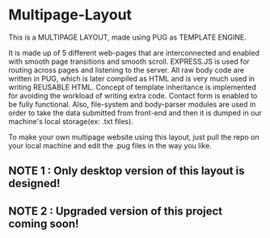 # Multipage-Layout
This is a MULTIPAGE LAYOUT, made using PUG as TEMPLATE ENGINE.

It is made up of 5 different web-pages that are interconnected and enabled with smooth page transitions and smooth scroll.
EXPRESS.JS is used for routing across pages and listening to the server.
All raw body code are written in PUG, which is later compiled as HTML and is very much used in writing REUSABLE HTML.
Concept of template inheritance is implemented for avoiding the workload of writing extra code.
Contact form is enabled to be fully functional.
Also, file-system and body-parser modules are used in order to take the data submitted from front-end and then it is dumped in our machine's local storage(ex: .txt files).

To make your own multipage website using this layout, just pull the repo on your local machine and edit the .pug files in the way you like.

## NOTE 1 : Only desktop version of this layout is designed!
## NOTE 2 : Upgraded version of this project coming soon!
